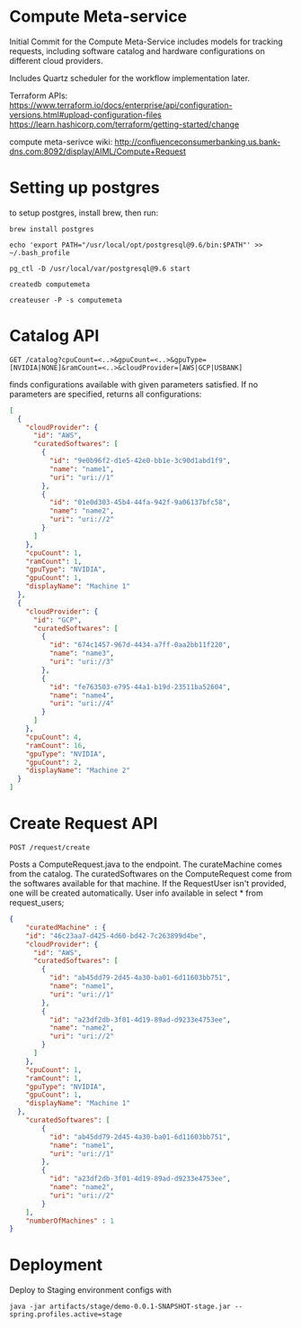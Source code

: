 
# Compute Meta-service 

Initial Commit for the Compute Meta-Service includes models for tracking requests, including software catalog and hardware configurations on different cloud providers. 

Includes Quartz scheduler for the workflow implementation later. 

Terraform APIs: https://www.terraform.io/docs/enterprise/api/configuration-versions.html#upload-configuration-files
https://learn.hashicorp.com/terraform/getting-started/change

compute meta-serivce wiki: http://confluenceconsumerbanking.us.bank-dns.com:8092/display/AIML/Compute+Request

# Setting up postgres

to setup postgres, install brew, then run:

```
brew install postgres

echo 'export PATH="/usr/local/opt/postgresql@9.6/bin:$PATH"' >> ~/.bash_profile

pg_ctl -D /usr/local/var/postgresql@9.6 start

createdb computemeta

createuser -P -s computemeta

```

# Catalog API

```
GET /catalog?cpuCount=<..>&gpuCount=<..>&gpuType=[NVIDIA|NONE]&ramCount=<..>&cloudProvider=[AWS|GCP|USBANK]
```

 finds configurations available with given parameters satisfied. If no parameters are specified, returns all configurations: 

```json
[
  {
    "cloudProvider": {
      "id": "AWS",
      "curatedSoftwares": [
        {
          "id": "9e0b96f2-d1e5-42e0-bb1e-3c90d1abd1f9",
          "name": "name1",
          "uri": "uri://1"
        },
        {
          "id": "01e0d303-45b4-44fa-942f-9a06137bfc58",
          "name": "name2",
          "uri": "uri://2"
        }
      ]
    },
    "cpuCount": 1,
    "ramCount": 1,
    "gpuType": "NVIDIA",
    "gpuCount": 1,
    "displayName": "Machine 1"
  },
  {
    "cloudProvider": {
      "id": "GCP",
      "curatedSoftwares": [
        {
          "id": "674c1457-967d-4434-a7ff-0aa2bb11f220",
          "name": "name3",
          "uri": "uri://3"
        },
        {
          "id": "fe763503-e795-44a1-b19d-23511ba52604",
          "name": "name4",
          "uri": "uri://4"
        }
      ]
    },
    "cpuCount": 4,
    "ramCount": 16,
    "gpuType": "NVIDIA",
    "gpuCount": 2,
    "displayName": "Machine 2"
  }
]
```

# Create Request API

```
POST /request/create
```

Posts a ComputeRequest.java to the endpoint. The curateMachine comes from the catalog. The curatedSoftwares on the ComputeRequest come from the softwares available for that machine. If the RequestUser isn't provided, one will be created automatically. User info available in select * from request_users; 

```json
{
	"curatedMachine" : {
    "id": "46c23aa7-d425-4d60-bd42-7c263899d4be",
    "cloudProvider": {
      "id": "AWS",
      "curatedSoftwares": [
        {
          "id": "ab45dd79-2d45-4a30-ba01-6d11603bb751",
          "name": "name1",
          "uri": "uri://1"
        },
        {
          "id": "a23df2db-3f01-4d19-89ad-d9233e4753ee",
          "name": "name2",
          "uri": "uri://2"
        }
      ]
    },
    "cpuCount": 1,
    "ramCount": 1,
    "gpuType": "NVIDIA",
    "gpuCount": 1,
    "displayName": "Machine 1"
  },
	"curatedSoftwares": [
        {
          "id": "ab45dd79-2d45-4a30-ba01-6d11603bb751",
          "name": "name1",
          "uri": "uri://1"
        },
        {
          "id": "a23df2db-3f01-4d19-89ad-d9233e4753ee",
          "name": "name2",
          "uri": "uri://2"
        }
	],
	"numberOfMachines" : 1
}
```

# Deployment 

Deploy to Staging environment configs with 
```
java -jar artifacts/stage/demo-0.0.1-SNAPSHOT-stage.jar --spring.profiles.active=stage
```
